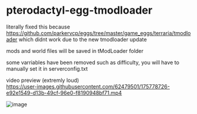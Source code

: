 # pterodactyl-egg-tmodloader

literally fixed this because https://github.com/parkervcp/eggs/tree/master/game_eggs/terraria/tmodloader which didnt work due to the new tmodloader update

mods and world files will be saved in tModLoader folder

some varriables have been removed such as difficulty, you will have to manually set it in serverconfig.txt

video preview (extremly loud) \
https://user-images.githubusercontent.com/62479501/175778726-e92e1549-d13b-49cf-96e0-f8190948bf71.mp4


![image](https://user-images.githubusercontent.com/62479501/175777959-5c303be5-a032-41cb-9dcd-e7e2b31f2906.png)
